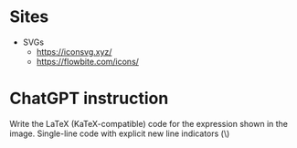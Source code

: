 # Sites
- SVGs
    - https://iconsvg.xyz/
    - https://flowbite.com/icons/

# ChatGPT instruction
Write the LaTeX (KaTeX-compatible) code for the expression shown in the image.
Single-line code with explicit new line indicators (\\)